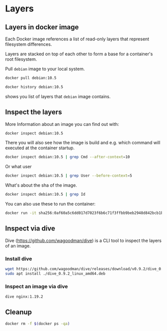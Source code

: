 # Layers

## Layers in docker image

Each Docker image references a list of read-only layers that represent filesystem differences. 

Layers are stacked on top of each other to form a base for a container's root 
filesystem. 

Pull `debian` image to your local system.
```bash
docker pull debian:10.5
```

```bash
docker history debian:10.5
```
shows you list of layers that `debian` image contains.

## Inspect the layers

More Information about an image you can find out with:
```bash
docker inspect debian:10.5
```

There you will also see how the image is build and e.g. which command will executed at the container startup.
```bash
docker inspect debian:10.5 | grep Cmd --after-context=10
```

Or what user
```bash
docker inspect debian:10.5 | grep User --before-context=5
```

What's about the sha of the image. 
```bash
docker inspect debian:10.5 | grep Id
```

You can also use these to run the container:
```bash
docker run -it sha256:0af60a5c6dd017d7023f6b6c71f3ffbb9beb2948d842bcb1ba36d597fb96e75a
```

## Inspect via dive

Dive (https://github.com/wagoodman/dive) is a CLI tool to inspect the layers of an image.

### Install dive

```bash
wget https://github.com/wagoodman/dive/releases/download/v0.9.2/dive_0.9.2_linux_amd64.deb
sudo apt install ./dive_0.9.2_linux_amd64.deb
```

### Inspect an image via dive

```bash
dive nginx:1.19.2
```

## Cleanup

```bash
docker rm -f $(docker ps -qa)
```
